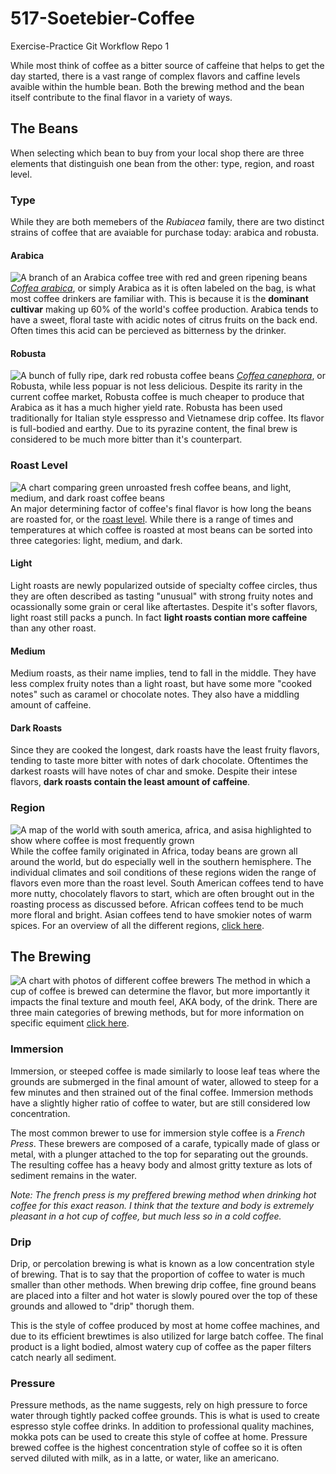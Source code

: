 # 517-Soetebier-Coffee
 Exercise-Practice Git Workflow Repo 1

While most think of coffee as a bitter source of caffeine that helps to get the day started, there is a vast range of complex flavors and caffine levels avaible within the humble bean. Both the brewing method and the bean itself contribute to the final flavor in a variety of ways.

## The Beans
When selecting which bean to buy from your local shop there are three elements that distinguish one bean from the other: type, region, and roast level.

### Type
While they are both memebers of the _Rubiacea_ family, there are two distinct strains of coffee that are avaiable for purchase today: arabica and robusta.

#### Arabica
![A branch of an Arabica coffee tree with red and green ripening beans][arabica-pic]
[_Coffea arabica_][arabica-coffee], or simply  Arabica as it is often labeled on the bag, is what most coffee drinkers are familiar with. This is because it is the **dominant cultivar** making up 60% of the world's coffee production. Arabica tends to have a sweet, floral taste with acidic notes of citrus fruits on the back end. Often times this acid can be percieved as bitterness by the drinker.  

#### Robusta
![A bunch of fully ripe, dark red robusta coffee beans][robusta-pic]
[_Coffea canephora_][robusta-coffee], or Robusta, while less popuar is not less delicious. Despite its rarity in the current coffee market, Robusta coffee is much cheaper to produce that Arabica as it has a much higher yield rate. Robusta has been used traditionally for Italian style esspresso and Vietnamese drip coffee. Its flavor is full-bodied and earthy. Due to its pyrazine content, the final brew is considered to be much more bitter than it's counterpart. 


### Roast Level
![A chart comparing green unroasted fresh coffee beans, and light, medium, and dark roast coffee beans][roast-level-chart]
An major determining factor of coffee's final flavor is how long the beans are roasted for, or the [roast level][roast-levels]. While there is a range of times and temperatures at which coffee is roasted at most beans can be sorted into three categories: light, medium, and dark. 

#### Light
Light roasts are newly popularized outside of specialty coffee circles, thus they are often described as tasting "unusual" with strong fruity notes and ocassionally some grain or ceral like aftertastes. Despite it's softer flavors, light roast still packs a punch. In fact **light roasts contian more caffeine** than any other roast.

#### Medium
 Medium roasts, as their name implies, tend to fall in the middle. They have less complex fruity notes than a light roast, but have some more "cooked notes" such as caramel or chocolate notes. They also have a middling amount of caffeine.

#### Dark Roasts
Since they are cooked the longest, dark roasts have the least fruity flavors, tending to taste more bitter with notes of dark chocolate. Oftentimes the darkest roasts will have notes of char and smoke. Despite their intese flavors, **dark roasts contain the least amount of caffeine**.


### Region
![A map of the world with south america, africa, and asisa highlighted to show where coffee is most frequently grown][regions-map]
While the coffee family originated in Africa, today beans are grown all around the world, but do especially well in the southern hemisphere. The individual climates and soil conditions of these regions widen the range of flavors even more than the roast level. South American coffees tend to have more nutty, chocolately flavors to start, which are often brought out in the roasting process as discussed before. African coffees tend to be much more floral and bright. Asian coffees tend to have smokier notes of warm spices. For an overview of all the different regions, [click here][regions-overview].




## The Brewing
![A chart with photos of different coffee brewers][brewing-methods-pic]
The method in which a cup of coffee is brewed can determine the flavor, but more importantly it impacts the final texture and mouth feel, AKA body, of the drink. There are three main categories of brewing methods, but for more information on specific equiment [click here][brewing-methods].

### Immersion 
Immersion, or steeped coffee is made similarly to loose leaf teas where the grounds are submerged in the final amount of water, allowed to steep for a few minutes and then strained out of the final coffee. Immersion methods have a slightly higher ratio of coffee to water, but are still considered low concentration. 

The most common brewer to use for immersion style coffee is a _French Press_. These brewers are composed of a carafe, typically made of glass or metal, with a plunger attached to the top for separating out the grounds. The resulting coffee has a heavy body and almost gritty texture as lots of sediment remains in the water.

_Note: The french press is my preffered brewing method when drinking hot coffee for this exact reason. I think that the texture and body is extremely pleasant in a hot cup of coffee, but much less so in a cold coffee._

### Drip 
Drip, or percolation brewing is what is known as a low concentration style of brewing. That is to say that the proportion of coffee to water is much smaller than other methods. When brewing drip coffee, fine ground beans are placed into a filter and hot water is slowly poured over the top of these grounds and allowed to "drip" thorugh them. 

This is the style of coffee produced by most at home coffee machines, and due to its efficient brewtimes is also utilized for large batch coffee. The final product is a light bodied, almost watery cup of coffee as the paper filters catch nearly all sediment. 

### Pressure
Pressure methods, as the name suggests, rely on high pressure to force water through tightly packed coffee grounds. This is what is used to create espresso style coffee drinks. In addition to professional quality machines, mokka pots can be used to create this style of coffee at home. Pressure brewed coffee is the highest concentration style of coffee so it is often served diluted with milk, as in a latte, or water, like an americano.  




[arabica-coffee]: https://en.wikipedia.org/wiki/Coffea_arabica
[robusta-coffee]: https://en.wikipedia.org/wiki/Coffea_canephora
[roast-levels]: https://www.drinktrade.com/blogs/education/roast-level-guide?_ab=0&_fd=0&_sc=1&srsltid=AfmBOorVy6Eo9lLtLEnWk1f8Nv-OJ5h0B3Th7cUmiVQvCJHL-9fAwF-n
[regions-overview]: https://fathomcoffee.com/coffee-regions-guide/
[brewing-methods]: https://counterculturecoffee.com/blogs/counter-culture-coffee/coffee-basics-brewing-methods?srsltid=AfmBOopopvxDzZHt1JyyufFfyxWO_j--UBXCF-dFI7l8QKhqSZBjkMwR


[arabica-pic]:https://upload.wikimedia.org/wikipedia/commons/thumb/d/d5/Starr_070308-5472_Coffea_arabica.jpg/330px-Starr_070308-5472_Coffea_arabica.jpg
[robusta-pic]:https://upload.wikimedia.org/wikipedia/commons/thumb/d/da/Ripe_Seeds_Coffee_Robusta_Coorg_Karnataka_India_Feb24_D72_25688.jpg/330px-Ripe_Seeds_Coffee_Robusta_Coorg_Karnataka_India_Feb24_D72_25688.jpg
[roast-level-chart]:https://procaffeination.com/wp-content/uploads/2019/07/coffee-roasts-labeled.jpg
[regions-map]:https://static1.squarespace.com/static/517382d7e4b0152c18ffe4a2/t/570edc6760b5e9ba285ac79e/1460591731838/
[brewing-methods-pic]:https://cdn.shopify.com/s/files/1/0253/3729/9021/files/Blog-BrewMethods-guide_1024x1024.png?v=1650950263
